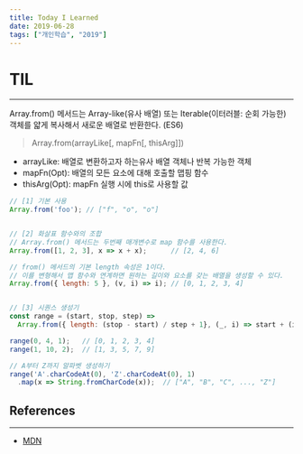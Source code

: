 ```yaml
---
title: Today I Learned　
date: 2019-06-28
tags: ["개인학습", "2019"]
---
```


# TIL
---
Array.from() 메서드는 Array-like(유사 배열) 또는 Iterable(이터러블: 순회 가능한) 객체를 얇게 복사해서 새로운 배열로 반환한다. (ES6)

> Array.from(arrayLike[, mapFn[, thisArg]])

* arrayLike: 배열로 변환하고자 하는유사 배열 객체나 반복 가능한 객체
* mapFn(Opt): 배열의 모든 요소에 대해 호출할 맵핑 함수
* thisArg(Opt): mapFn 실행 시에 this로 사용할 값

```javascript
// [1] 기본 사용
Array.from('foo'); // ["f", "o", "o"]


// [2] 화살표 함수와의 조합
// Array.from() 메서드는 두번째 매개변수로 map 함수를 사용한다.
Array.from([1, 2, 3], x => x + x);      // [2, 4, 6]

// from() 메서드의 기본 length 속성은 1이다.
// 이를 변형해서 맵 함수와 연계하면 원하는 길이와 요소를 갖는 배열을 생성할 수 있다.
Array.from({ length: 5 }, (v, i) => i); // [0, 1, 2, 3, 4]


// [3] 시퀀스 생성기
const range = (start, stop, step) =>
  Array.from({ length: (stop - start) / step + 1}, (_, i) => start + (i * step));

range(0, 4, 1);   // [0, 1, 2, 3, 4]
range(1, 10, 2);  // [1, 3, 5, 7, 9]

// A부터 Z까지 알파벳 생성하기
range('A'.charCodeAt(0), 'Z'.charCodeAt(0), 1)
  .map(x => String.fromCharCode(x));  // ["A", "B", "C", ..., "Z"]
```

## References
---

* [MDN](https://developer.mozilla.org/en-US/docs/Web/JavaScript/Reference/Global_Objects/Array/from)
